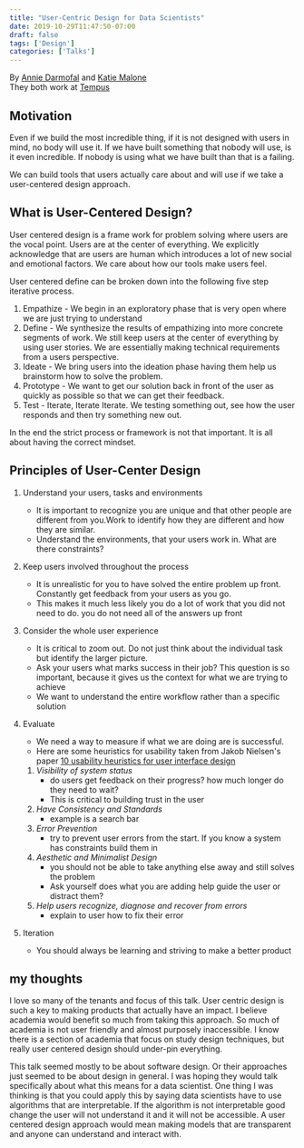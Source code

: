 ```yaml
---
title: "User-Centric Design for Data Scientists"
date: 2019-10-29T11:47:50-07:00
draft: false
tags: ['Design']
categories: ['Talks']
---
```


By [Annie Darmofal](https://www.linkedin.com/in/anniedarmofal/) and [Katie Malone](https://www.linkedin.com/in/caitlin-malone-46050854/)  
They both work at [Tempus](https://www.tempus.com/)

## Motivation

Even if we build the most incredible thing, if it is not designed with users in mind, no body will use it. If we have built something that nobody will use, is it even incredible. If nobody is using what we have built than that is a failing.

We can build tools that users actually care about and will use if we take a user-centered design approach.

## What is User-Centered Design?

User centered design is  a frame work for problem solving where users are the vocal point. Users are at the center of everything. We explicitly acknowledge that are users are human which introduces a lot of new social and emotional factors. We care about how our tools make users feel.

User centered define can be broken down into the following five step iterative process.

1. Empathize - We begin in an exploratory phase that is very open where we are just trying to understand
2. Define - We synthesize the results of empathizing into more concrete segments of work. We still keep users at the center of everything by using user stories. We are essentially making technical requirements from a users perspective.
3. Ideate - We bring users into the ideation phase having them help us brainstorm how to solve the problem.
4. Prototype - We want to get our solution back in front of the user as quickly as possible so that we can get their feedback.
5. Test - Iterate, Iterate Iterate. We testing something out, see how the user responds and then try something new out.

In the end the strict process or framework is not that important. It is all about having the correct mindset.

## Principles of User-Center Design

1. Understand your users, tasks and environments
    - It is important to recognize you are unique and that other people are  different from you.Work to identify how they are different  and how they are similar.
    - Understand the environments, that your users work in. What are there constraints?
2. Keep users involved throughout the process
    - It is unrealistic for you to have solved the entire problem up front. Constantly get feedback from your users as you go.
    - This makes it much less likely you do a lot of work that you did not need to do. you do not need all of the answers up front

3. Consider the whole user experience
    - It is critical to zoom out. Do not just think about the individual task but identify the larger picture.
    - Ask your users what marks success in their job? This question is so important, because it gives us the context for what we are trying to achieve
    - We want to understand the entire workflow rather than a specific solution
4. Evaluate
    - We need a way to measure if what we are doing are is successful.
    - Here are some heuristics for usability taken from Jakob Nielsen's paper [10 usability heuristics for user interface design](https://www.nngroup.com/articles/ten-usability-heuristics/)
    1. *Visibility of system status*
        - do users get feedback on  their progress? how much longer do they need to wait?
        - This is critical to building trust in the user
    2. *Have Consistency and Standards*
        - example is a search bar
    3. *Error Prevention*
        - try to prevent user errors from the start. If you know a system has constraints build them in
    4. *Aesthetic and Minimalist Design*
        - you should not be able to take anything else away and still solves the problem
        - Ask yourself does what you are adding help guide the user or distract them?
    5. *Help users recognize, diagnose and recover from errors*
        - explain to user how to fix their error
5. Iteration
    - You should always be learning and striving to make a better product

## my thoughts

I love so many of the tenants and focus of this talk. User centric design is such a key to making products that actually have an impact. I believe academia would benefit so much from taking this approach. So much of academia is not user friendly and almost purposely inaccessible. I know there is a section of academia that focus on study design techniques, but really user centered design should under-pin everything.

This talk seemed mostly to be about software design. Or their approaches just seemed to be about design in general. I was hoping they would talk specifically about what this means for a data scientist. One thing I was thinking is that you could apply this by saying data scientists have to use algorithms that are interpretable. If the algorithm is not interpretable good change the user will not understand it and it will not be accessible. A user centered design approach would mean making models that are transparent and anyone can understand and interact with.
